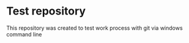 # Test repository

This repository was created to test work process with git via windows command line